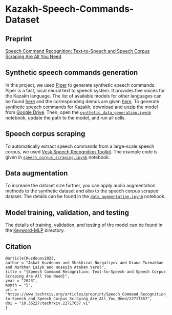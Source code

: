 # Kazakh-Speech-Commands-Dataset

## Preprint 
[Speech Command Recognition: Text-to-Speech and Speech Corpus Scraping Are All You Need](https://www.techrxiv.org/articles/preprint/Speech_Command_Recognition_Text-to-Speech_and_Speech_Corpus_Scraping_Are_All_You_Need/22717657)

## Synthetic speech commands generation
In this project, we used [Piper](https://github.com/rhasspy/piper) to generate synthetic speech commands. Piper is a fast, local neural text to speech system. It provides five voices for the Kazakh language. The list of available models for other languages can be found [here](https://github.com/rhasspy/piper/releases/tag/v0.0.2) and the corresponding demos are given [here](https://rhasspy.github.io/piper-samples/). To generate synthetic speech commands for Kazakh, download and unzip the model from [Google Drive](https://drive.google.com/file/d/1vfSIK_xSh-GY2GeW1_JGcrAba8mdZxpD/view?usp=share_link). Then, open the [```synthetic_data_generation.ipynb```](https://github.com/IS2AI/Kazakh-Speech-Commands-Dataset/blob/main/synthetic_data_generation.ipynb) notebook, update the path to the model, and run all cells.

## Speech corpus scraping
To automatically extract speech commands from a large-scale speech corpus, we used [Vosk Speech Recognition Toolkit](https://github.com/alphacep/vosk-api/tree/master). The example code is given in [```speech_corpus_scraping.ipynb```](https://github.com/IS2AI/Kazakh-Speech-Commands-Dataset/blob/main/speech_corpus_scraping.ipynb) notebook. 
 
## Data augmentation 
To increase the dataset size further, you can apply audio augmentation methods to the synthetic dataset and also to the speech corpus scraped dataset. The details can be found in the [```data_augmentation.ipynb```](https://github.com/IS2AI/Kazakh-Speech-Commands-Dataset/blob/main/data_augmentation.ipynb) notebook.

## Model training, validation, and testing
The details of training, validation, and testing of the model can be found in the [Keyword-MLP](https://github.com/IS2AI/Kazakh-Speech-Commands-Dataset/tree/main/Keyword-MLP) directory. 

## Citation
```
@article{Kuzdeuov2023,
author = "Askat Kuzdeuov and Shakhizat Nurgaliyev and Diana Turmakhan and Nurkhan Laiyk and Huseyin Atakan Varol",
title = "{Speech Command Recognition: Text-to-Speech and Speech Corpus Scraping Are All You Need}",
year = "2023",
month = "5",
url = "https://www.techrxiv.org/articles/preprint/Speech_Command_Recognition_Text-to-Speech_and_Speech_Corpus_Scraping_Are_All_You_Need/22717657",
doi = "10.36227/techrxiv.22717657.v1"
}
```
